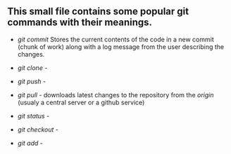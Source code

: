 ## This small file contains some popular git commands with their meanings.



- *git commit* Stores the current contents of the code in a new commit (chunk of work) along with a log message from the user describing the changes.

- *git clone* - 

- *git push* - 

- *git pull* - downloads latest changes to the repository from the _origin_ (usualy a central server or a github service)

- *git status* - 

- *git checkout* - 

- *git add* - 
